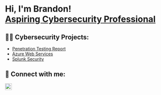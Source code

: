 <h1>Hi, I'm Brandon! <br/><a href="https://github.com/bkweber99">Aspiring Cybersecurity Professional</a></h1>

<h2>👨‍💻 Cybersecurity Projects:</h2>

  - [Penetration Testing Report](https://github.com/bkweber99/Penetration-Testing-Report)
  - [Azure Web Services](https://github.com/bkweber99/Website-HTMLe)
  - [Splunk Security](https://github.com/bkweber99/Splunk-Security)
    

<h2> 🤳 Connect with me:</h2>

[<img align="left" alt="JoshMadakor | LinkedIn" width="22px" src="https://cdn.jsdelivr.net/npm/simple-icons@v3/icons/linkedin.svg" />][linkedin]

[linkedin]: https://www.linkedin.com/in/brandon-weber-b53641212/

<!--
**bkweber99/bkweber99** is a ✨ _special_ ✨ repository because its `README.md` (this file) appears on your GitHub profile.

Here are some ideas to get you started:

- 🔭 I’m currently working on ...
- 🌱 I’m currently learning ...
- 👯 I’m looking to collaborate on ...
- 🤔 I’m looking for help with ...
- 💬 Ask me about ...
- 📫 How to reach me: ...
- 😄 Pronouns: ...
- ⚡ Fun fact: ...
-->
